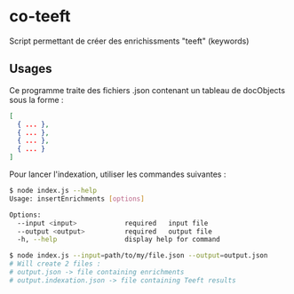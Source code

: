 # co-teeft
Script permettant de créer des enrichissments "teeft" (keywords)

## Usages

Ce programme traite des fichiers .json contenant un tableau de docObjects sous la forme :

```json
[
  { ... },
  { ... },
  { ... },
  { ... }
]
```

Pour lancer l'indexation, utiliser les commandes suivantes :

```sh
$ node index.js --help
Usage: insertEnrichments [options]

Options:
  --input <input>            required   input file
  --output <output>          required   output file
  -h, --help                 display help for command
```

```sh
$ node index.js --input=path/to/my/file.json --output=output.json
# Will create 2 files :
# output.json -> file containing enrichments
# output.indexation.json -> file containing Teeft results
```
